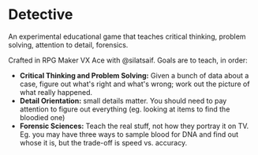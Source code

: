 # Detective

An experimental educational game that teaches critical thinking, problem solving, attention to detail, forensics.

Crafted in RPG Maker VX Ace with @silatsaif. Goals are to teach, in order:

- **Critical Thinking and Problem Solving:** Given a bunch of data about a case, figure out what's right and what's wrong; work out the picture of what really happened.
- **Detail Orientation:** small details matter. You should need to pay attention to figure out everything (eg. looking at items to find the bloodied one)
- **Forensic Sciences:** Teach the real stuff, not how they portray it on TV. Eg. you may have three ways to sample blood for DNA and find out whose it is, but the trade-off is speed vs. accuracy.